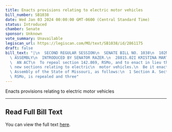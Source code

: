 ```yaml
---
title: Enacts provisions relating to electric motor vehicles
bill_number: SB1038
date: Wed Jan 03 2024 00:00:00 GMT-0600 (Central Standard Time)
status: Introduced
chamber: Senate
sponsor: Unknown
vote_summary: Unavailable
legiscan_url: https://legiscan.com/MO/text/SB1038/id/2861175
draft: false
bill_text: "|\n  SECOND REGULAR SESSION\n  SENATE BILL NO. 1038\n  102ND GENERA L\
  \ ASSEMBLY\n  INTRODUCED BY SENATOR RAZER.\n  2881S.02I KRISTINA MARTIN, Secretary\n\
  \  AN ACT\n  To repeal section 142.869, RSMo, and to enact in lieu thereof three\
  \ new sections relating to electric\n  motor vehicles.\n  Be it enacted by the General\
  \ Assembly of the State of Missouri, as follows:\n  1 Section A. Section 142.869,\
  \ RSMo, is repealed and three"
---
```

Enacts provisions relating to electric motor vehicles

---

## Read Full Bill Text

You can view the full text [here](https://legiscan.com/MO/text/SB1038/id/2861175).
